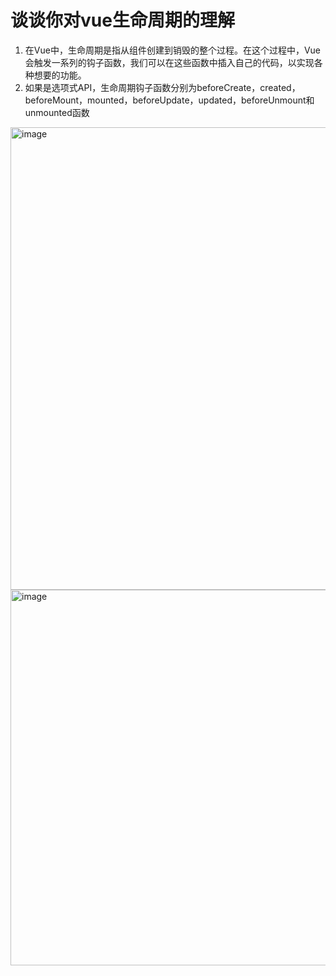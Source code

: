 # 谈谈你对vue生命周期的理解

1. 在Vue中，生命周期是指从组件创建到销毁的整个过程。在这个过程中，Vue会触发一系列的钩子函数，我们可以在这些函数中插入自己的代码，以实现各种想要的功能。
2. 如果是选项式API，生命周期钩子函数分别为beforeCreate，created，beforeMount，mounted，beforeUpdate，updated，beforeUnmount和unmounted函数


<img width="740" alt="image" src="https://github.com/user-attachments/assets/45b10195-f0be-475e-8310-d1ec343b5933">
<img width="601" alt="image" src="https://github.com/user-attachments/assets/3469731e-416a-43bf-8d22-a0e71e81f6fa">
